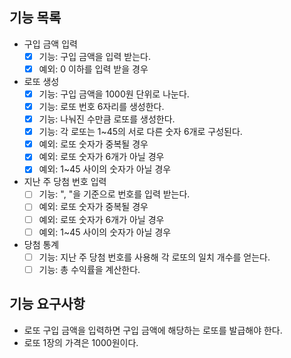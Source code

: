 ## 기능 목록
- 구입 금액 입력
  - [x] 기능: 구입 금액을 입력 받는다.
  - [x] 예외: 0 이하를 입력 받을 경우

- 로또 생성
  - [x] 기능: 구입 금액을 1000원 단위로 나눈다.
  - [x] 기능: 로또 번호 6자리를 생성한다.
  - [x] 기능: 나눠진 수만큼 로또를 생성한다.
  - [x] 기능: 각 로또는 1~45의 서로 다른 숫자 6개로 구성된다.
  - [x] 예외: 로또 숫자가 중복될 경우
  - [x] 예외: 로또 숫자가 6개가 아닐 경우
  - [x] 예외: 1~45 사이의 숫자가 아닐 경우

- 지난 주 당첨 번호 입력
  - [ ] 기능: ", "을 기준으로 번호를 입력 받는다.
  - [ ] 예외: 로또 숫자가 중복될 경우
  - [ ] 예외: 로또 숫자가 6개가 아닐 경우
  - [ ] 예외: 1~45 사이의 숫자가 아닐 경우

- 당첨 통계
  - [ ] 기능: 지난 주 당첨 번호를 사용해 각 로또의 일치 개수를 얻는다.
  - [ ] 기능: 총 수익률을 계산한다.

## 기능 요구사항
* 로또 구입 금액을 입력하면 구입 금액에 해당하는 로또를 발급해야 한다.
* 로또 1장의 가격은 1000원이다.
